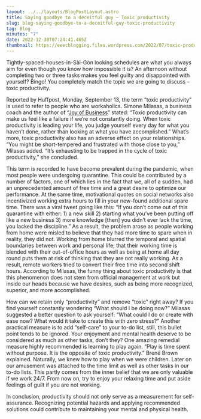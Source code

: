 ```yaml
---
layout: ../../layouts/BlogPostLayout.astro
title: Saying goodbye to a deceitful guy – Toxic productivity
slug: blog-saying-goodbye-to-a-deceitful-guy-toxic-productivity
tag: Blog
minutes: "7"
date: 2022-12-30T07:24:41.465Z
thumbnail: https://eeecblogging.files.wordpress.com/2022/07/toxic-productvt-01.jpg?w=3136
---
```

Tightly-spaced-houses-in-Sài-Gòn looking schedules are what you always aim for even though you know how impossible it is? An afternoon without completing two or three tasks makes you feel guilty and disappointed with yourself? Bingo! You completely match the topic we are going to discuss – toxic productivity.

Reported by Huffpost, Monday, September 13, the term “toxic productivity” is used to refer to people who are workaholics. Simone Milasas, a business coach and the author of “[Joy of Business](https://www.amazon.com/Joy-Business-Simone-Milasas/dp/1939261015?tag=brittanyw-20&ascsubtag=606655e7c5b6aa24bc60a566,-1,-1,d,0,0,hp-fil-am=0)” stated: “Toxic productivity can make us feel like a failure if we’re not constantly doing. When toxic productivity is leading your life, you judge yourself every day for what you haven’t done, rather than looking at what you have accomplished.” What’s more, toxic productivity also has an adverse effect on your relationships. “You might be short-tempered and frustrated with those close to you,” Milasas added. “It’s exhausting to be trapped in the cycle of toxic productivity,” she concluded.

This term is recorded to have become prevalent during the pandemic, when most people were undergoing quarantine. This could be contributed by a number of factors, one of which lies in the fact that we, all of a sudden, had an unprecedented amount of free time and a great desire to optimize our performance. At the same time, motivational quotes on social networks also incentivized working extra hours to fill in your new-found additional spare time. There was a viral tweet going like this: “If you don’t come out of this quarantine with either: 1) a new skill 2) starting what you’ve been putting off like a new business 3) more knowledge \[then] you didn’t ever lack the time, you lacked the discipline.” As a result, the problem arose as people working from home were misled to believe that they had more time to spare when in reality, they did not. Working from home blurred the temporal and spatial boundaries between work and personal life; that their working time is blended with their out-of-office hours as well as being at home all day round puts them at risk of thinking that they are not really working. As a result, remote workers tried to convert their free time into second shift hours. According to Milasas, the funny thing about toxic productivity is that this phenomenon does not stem from official management at work but inside our heads because we have desires, such as being more recognized, superior, and more accomplished.

How can we retain only “productivity” and remove “toxic” right away? If you find yourself constantly wondering “What should I be doing now?” Milasas suggested a better question to ask yourself: “What could I do or create with ease now? What would it take to create this with zero stress?” Another practical measure is to add “self-care” to your to-do list, still, this bullet point tends to be ignored. Your enjoyment and mental health deserve to be considered as much as other tasks, don’t they? One amazing remedial measure highly recommended is learning to play again. “Play is time spent without purpose. It is the opposite of toxic productivity.” Brené Brown explained. Naturally, we knew how to play when we were children. Later on our amusement was attached to the time limit as well as other tasks in our to-do lists. This partly comes from the inner belief that we are only valuable if we work 24/7. From now on, try to enjoy your relaxing time and put aside feelings of guilt if you are not working.

In conclusion, productivity should not only serve as a measurement for self-assurance. Recognizing potential hazards and applying recommended solutions could contribute to maintaining your mental and physical health.